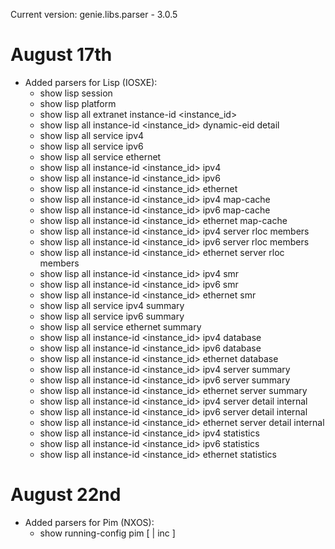 Current version: genie.libs.parser - 3.0.5


# August 17th

* Added parsers for Lisp (IOSXE):
    - show lisp session
    - show lisp platform
    - show lisp all extranet <extranet> instance-id <instance_id>
    - show lisp all instance-id <instance_id> dynamic-eid detail
    - show lisp all service ipv4
    - show lisp all service ipv6
    - show lisp all service ethernet
    - show lisp all instance-id <instance_id> ipv4
    - show lisp all instance-id <instance_id> ipv6
    - show lisp all instance-id <instance_id> ethernet
    - show lisp all instance-id <instance_id> ipv4 map-cache
    - show lisp all instance-id <instance_id> ipv6 map-cache
    - show lisp all instance-id <instance_id> ethernet map-cache
    - show lisp all instance-id <instance_id> ipv4 server rloc members
    - show lisp all instance-id <instance_id> ipv6 server rloc members
    - show lisp all instance-id <instance_id> ethernet server rloc members
    - show lisp all instance-id <instance_id> ipv4 smr
    - show lisp all instance-id <instance_id> ipv6 smr
    - show lisp all instance-id <instance_id> ethernet smr
    - show lisp all service ipv4 summary
    - show lisp all service ipv6 summary
    - show lisp all service ethernet summary
    - show lisp all instance-id <instance_id> ipv4 database
    - show lisp all instance-id <instance_id> ipv6 database
    - show lisp all instance-id <instance_id> ethernet database
    - show lisp all instance-id <instance_id> ipv4 server summary
    - show lisp all instance-id <instance_id> ipv6 server summary
    - show lisp all instance-id <instance_id> ethernet server summary
    - show lisp all instance-id <instance_id> ipv4 server detail internal
    - show lisp all instance-id <instance_id> ipv6 server detail internal
    - show lisp all instance-id <instance_id> ethernet server detail internal
    - show lisp all instance-id <instance_id> ipv4 statistics
    - show lisp all instance-id <instance_id> ipv6 statistics
    - show lisp all instance-id <instance_id> ethernet statistics

# August 22nd

* Added parsers for Pim (NXOS):
    - show running-config pim [ | inc <pip string> ]